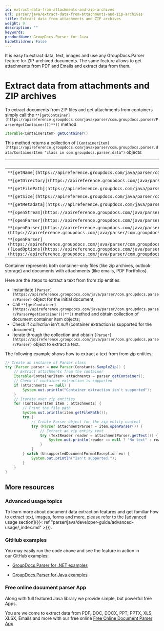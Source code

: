 ```yaml
---
id: extract-data-from-attachments-and-zip-archives
url: parser/java/extract-data-from-attachments-and-zip-archives
title: Extract data from attachments and ZIP archives
weight: 9
description: ""
keywords: 
productName: GroupDocs.Parser for Java
hideChildren: False
---
```

It is easy to extract data, text, images and use any GroupDocs.Parser feature for ZIP-archived documents. The same feature allows to get attachments from PDF and Emails and extract data from them.

# Extract data from attachments and ZIP archives

To extract documents from ZIP files and get attachments from containers simply call the `**[getContainer](https://apireference.groupdocs.com/java/parser/com.groupdocs.parser/Parser#getContainer())**()` method:

```java
Iterable<ContainerItem> getContainer()

```

This method returns a collection of `[ContainerItem](https://apireference.groupdocs.com/java/parser/com.groupdocs.parser.data/ContainerItem "class in com.groupdocs.parser.data")` objects:

| Member | Description |
| --- | --- |
| `**[getName](https://apireference.groupdocs.com/java/parser/com.groupdocs.parser.data/ContainerItem#getName())**()` | The name of the item. |
| `**[getDirectory](https://apireference.groupdocs.com/java/parser/com.groupdocs.parser.data/ContainerItem#getDirectory())**()` | The directory of the item. |
| `**[getFilePath](https://apireference.groupdocs.com/java/parser/com.groupdocs.parser.data/ContainerItem#getFilePath())**()` | The full path of the item. |
| `**[getSize](https://apireference.groupdocs.com/java/parser/com.groupdocs.parser.data/ContainerItem#getSize())**()` | The size of the item in bytes. |
| `**[getMetadata](https://apireference.groupdocs.com/java/parser/com.groupdocs.parser.data/ContainerItem#getMetadata())**()` | The collection of item metadata. |
| `**[openStream](https://apireference.groupdocs.com/java/parser/com.groupdocs.parser.data/ContainerItem#openStream())**()` | Opens the stream of the item content. |
| `**[openParser](https://apireference.groupdocs.com/java/parser/com.groupdocs.parser.data/ContainerItem#openParser())**()` | Creates the Parser object for the item content. |
| `**[openParser](https://apireference.groupdocs.com/java/parser/com.groupdocs.parser.data/ContainerItem#openParser(com.groupdocs.parser.options.LoadOptions))**([LoadOptions](https://apireference.groupdocs.com/java/parser/com.groupdocs.parser.options/LoadOptions "class in com.groupdocs.parser.options") loadOptions)` | Creates the Parser object for the item content with [`LoadOptions`](https://apireference.groupdocs.com/java/parser/com.groupdocs.parser.options/LoadOptions "class in com.groupdocs.parser.options"). |
| `**[openParser](https://apireference.groupdocs.com/java/parser/com.groupdocs.parser.data/ContainerItem#openParser(com.groupdocs.parser.options.LoadOptions,%20com.groupdocs.parser.options.ParserSettings))**([LoadOptions](https://apireference.groupdocs.com/java/parser/com.groupdocs.parser.options/LoadOptions "class in com.groupdocs.parser.options") loadOptions, [ParserSettings](https://apireference.groupdocs.com/java/parser/com.groupdocs.parser.options/ParserSettings "class in com.groupdocs.parser.options") parserSettings)` | Creates the Parser object for the item content with [`LoadOptions`](https://apireference.groupdocs.com/java/parser/com.groupdocs.parser.options/LoadOptions "class in com.groupdocs.parser.options") and `[ParserSettings](https://apireference.groupdocs.com/java/parser/com.groupdocs.parser.options/ParserSettings "class in com.groupdocs.parser.options")`. |

Container represents both container-only files (like zip archives, outlook storage) and documents with attachments (like emails, PDF Portfolios).

Here are the steps to extract a text from from zip entities:

*   Instantiate `[Parser](https://apireference.groupdocs.com/java/parser/com.groupdocs.parser/Parser)` object for the initial document;
*   Call `**[getContainer](https://apireference.groupdocs.com/java/parser/com.groupdocs.parser/Parser#getContainer())**()` method and obtain collection of document container item objects;
*   Check if *collection* isn't *null* (container extraction is supported for the document);
*   Iterate through the collection and obtain `[Parser](https://apireference.groupdocs.com/java/parser/com.groupdocs.parser/Parser)` object to extract a text.

The following example shows how to extract a text from from zip entities:

```java
// Create an instance of Parser class
try (Parser parser = new Parser(Constants.SampleZip)) {
    // Extract attachments from the container
    Iterable<ContainerItem> attachments = parser.getContainer();
    // Check if container extraction is supported
    if (attachments == null) {
        System.out.println("Container extraction isn't supported");
    }
    // Iterate over zip entities
    for (ContainerItem item : attachments) {
        // Print the file path
        System.out.println(item.getFilePath());
        try {
            // Create Parser object for the zip entity content
            try (Parser attachmentParser = item.openParser()) {
                // Extract an zip entity text
                try (TextReader reader = attachmentParser.getText()) {
                    System.out.println(reader == null ? "No text" : reader.readToEnd());
                }
            }
        } catch (UnsupportedDocumentFormatException ex) {
            System.out.println("Isn't supported.");
        }
    }
}
```

## More resources

### Advanced usage topics

To learn more about document data extraction features and get familiar how to extract text, images, forms and more, please refer to the [advanced usage section]({{< ref "parser/java/developer-guide/advanced-usage/_index.md" >}}).

### GitHub examples

You may easily run the code above and see the feature in action in our GitHub examples:

*   [GroupDocs.Parser for .NET examples](https://github.com/groupdocs-parser/GroupDocs.Parser-for-.NET)
    
*   [GroupDocs.Parser for Java examples](https://github.com/groupdocs-parser/GroupDocs.Parser-for-Java)
    

### Free online document parser App

Along with full featured Java library we provide simple, but powerful free Apps.

You are welcome to extract data from PDF, DOC, DOCX, PPT, PPTX, XLS, XLSX, Emails and more with our free online [Free Online Document Parser App](https://products.groupdocs.app/parser).
